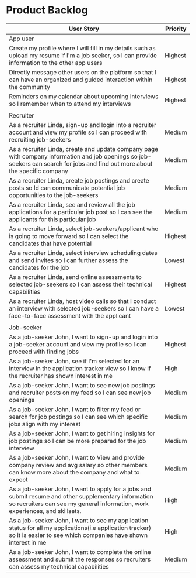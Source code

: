 # Product Backlog

 User Story |Priority|
| ---------- | -------- |
| App user |
| Create my profile where I will fill in my details such as upload my resume if I'm a job seeker, so I can provide information to the other app users| Highest|
| Directly message other users on the platform so that I can have an organized and guided interaction within the community | Highest|
| Reminders on my calendar about upcoming interviews so I remember when to attend my interviews | Highest|
|           |
| Recruiter |
| As a recruiter Linda, sign-up and login into a recruiter account and view my profile so I can proceed with recruiting job-seekers | Medium|
| As a recruiter Linda, create and update company page with company information and job openings so job-seekers can search for jobs and find out more about the specific company | Medium|
| As a recruiter Linda, create job postings and create posts so Id can communicate potential job opportunities to the job-seekers | Medium|
| As a recruiter Linda, see and review all the job applications for a particular job post so I can see the applicants for this particular job | Medium|
| As a recruiter Linda, select job-seekers/applicant who is going to move forward so I can select the candidates that have potential | Highest |
| As a recruiter Linda, select interview scheduling dates and send invites so I can further assess the candidates for the job | Lowest |
| As a recruiter Linda, send online assessments to selected job-seekers so I can assess their technical capabilities | Highest |
| As a recruiter Linda, host video calls so that I conduct an interview with selected job-seekers so I can have a face-to-face assessment with the applicant |Lowest|
|            |
| Job-seeker |
| As a job-seeker John, I want to sign-up and login into a job-seeker account and view my profile so I can proceed with finding jobs | Highest |
| As a job-seeker John, see if I'm selected for an interview in the application tracker view so I know if the recruiter has shown interest in me | High |
| As a job-seeker John, I want to see new job postings and recruiter posts on my feed so I can see new job openings | Medium |
| As a job-seeker John, I want to filter my feed or search for job postings so I can see which specific jobs align with my interest | Medium |
| As a job-seeker John, I want to get hiring insights for job postings so I can be more prepared for the job interview | Medium | 3 days|
| As a job-seeker John, I want to View and provide company review and avg salary so other members can know more about the company and what to expect | Medium |
| As a job-seeker John, I want to apply for a jobs and submit resume and other supplementary information so recruiters can see my general information, work experiences, and skillsets. | High |
| As a job-seeker John, I want to see my application status for all my applications(i.e application tracker) so it is easier to see which companies have shown interest in me | High |
| As a job-seeker John, I want to complete the online assessment and submit the responses so recruiters can assess my technical capabilities | Medium |
